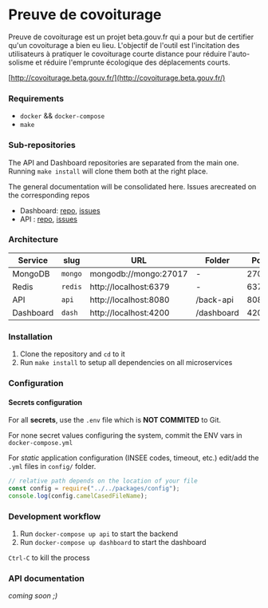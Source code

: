 # Preuve de covoiturage

Preuve de covoiturage est un projet beta.gouv.fr qui a pour but de certifier
qu'un covoiturage a bien eu lieu. L'objectif de l'outil est l'incitation des
utilisateurs à pratiquer le covoiturage courte distance pour réduire
l'auto-solisme et réduire l'emprunte écologique des déplacements courts.

[http://covoiturage.beta.gouv.fr/](http://covoiturage.beta.gouv.fr/)

### Requirements

- `docker` && `docker-compose`
- `make`

### Sub-repositories

The API and Dashboard repositories are separated from the main one. Running `make install`
will clone them both at the right place.

The general documentation will be consolidated here. Issues arecreated on the corresponding repos

- Dashboard: [repo](https://github.com/betagouv/preuve-covoiturage-dashboard), [issues](https://github.com/betagouv/preuve-covoiturage-dashboard/issues)
- API : [repo](https://github.com/betagouv/preuve-covoiturage-api), [issues](https://github.com/betagouv/preuve-covoiturage-api/issues)

### Architecture

| Service        | slug       | URL                   | Folder         | Port          |
|----------------|------------|-----------------------|----------------|---------------|
| MongoDB        | `mongo`    | mongodb://mongo:27017 | -              | 27017         |
| Redis          | `redis`    | http://localhost:6379 | -              | 6379          |
| API            | `api`      | http://localhost:8080 | /back-api      | 8080          |
| Dashboard      | `dash`     | http://localhost:4200 | /dashboard     | 4200          |

### Installation

1. Clone the repository and `cd` to it
2. Run `make install` to setup all dependencies on all microservices

### Configuration

#### Secrets configuration

For all **secrets**, use the `.env` file which is **NOT COMMITED** to Git.

For none secret values configuring the system, commit the ENV vars in `docker-compose.yml`

For _static_ application configuration (INSEE codes, timeout, etc.) edit/add the `.yml` files in `config/` folder.

```js
// relative path depends on the location of your file
const config = require("../../packages/config");
console.log(config.camelCasedFileName);
```

### Development workflow

1. Run `docker-compose up api` to start the backend
2. Run `docker-compose up dashboard` to start the dashboard

`Ctrl-C` to kill the process

### API documentation

_coming soon ;)_

